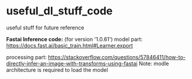 # useful_dl_stuff_code
useful stuff for future reference


**Fastai Inference code:** (for version '1.0.61') 
model part: https://docs.fast.ai/basic_train.html#Learner.export

processing part: https://stackoverflow.com/questions/57846411/how-to-directly-infer-an-image-with-transforms-using-fastai
Note: modle architecture is required to load the model
